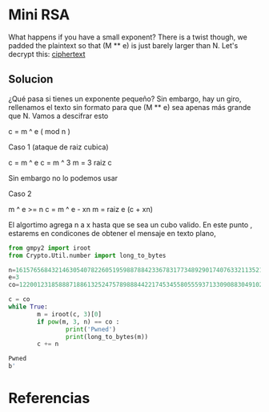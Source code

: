 # Mini RSA

What happens if you have a small exponent? There is a twist though, we padded the plaintext so that (M ** e) is just barely larger than N. Let's decrypt this: [ciphertext](https://mercury.picoctf.net/static/e7e63a387acc347648918f419d1ae438/ciphertext)


## Solucion

¿Qué pasa si tienes un exponente pequeño? Sin embargo, hay un giro, rellenamos el texto sin formato para que (M ** e) sea apenas más grande que N. Vamos a descifrar esto


c = m ^ e ( mod n )

Caso 1 (ataque de raiz cubica)

c = m ^ e
c = m ^ 3
m = 3 raiz c

Sin embargo no lo podemos usar

Caso 2 

m ^ e >= n
c = m ^ e - xn
m = raiz e (c + xn)

El algortimo agrega n a x hasta que se sea un cubo valido. En este punto , estarems en condicones de obtener el mensaje en texto plano, 

``` python
from gmpy2 import iroot
from Crypto.Util.number import long_to_bytes

n=161576568432146305407822605195988788423367831773489290174076332113521363679607546240195027460240509>
e=3
co=12200123185888718861325247578988844221745345580555937133090883049102739910735547326599771339806853>

c = co
while True:
        m = iroot(c, 3)[0]
        if pow(m, 3, n) == co :
                print('Pwned')
                print(long_to_bytes(m))
        c += n

```

```bash
Pwned
b'                                                                                                        picoCTF{e_sh0u1d_b3_lArg3r_85d643d5}'

```

# Referencias

